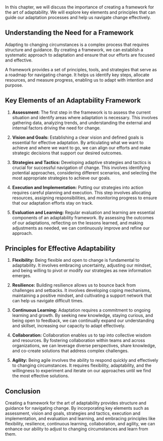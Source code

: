 
In this chapter, we will discuss the importance of creating a framework for the art of adaptability. We will explore key elements and principles that can guide our adaptation processes and help us navigate change effectively.

Understanding the Need for a Framework
--------------------------------------

Adapting to changing circumstances is a complex process that requires structure and guidance. By creating a framework, we can establish a systematic approach to adaptation and ensure that our efforts are focused and effective.

A framework provides a set of principles, tools, and strategies that serve as a roadmap for navigating change. It helps us identify key steps, allocate resources, and measure progress, enabling us to adapt with intention and purpose.

Key Elements of an Adaptability Framework
-----------------------------------------

1. **Assessment:** The first step in the framework is to assess the current situation and identify areas where adaptation is necessary. This involves gathering data, analyzing trends, and understanding the external and internal factors driving the need for change.

2. **Vision and Goals:** Establishing a clear vision and defined goals is essential for effective adaptation. By articulating what we want to achieve and where we want to go, we can align our efforts and make strategic decisions that support our desired outcomes.

3. **Strategies and Tactics:** Developing adaptive strategies and tactics is crucial for successful navigation of change. This involves identifying potential approaches, considering different scenarios, and selecting the most appropriate strategies to achieve our goals.

4. **Execution and Implementation:** Putting our strategies into action requires careful planning and execution. This step involves allocating resources, assigning responsibilities, and monitoring progress to ensure that our adaptation efforts stay on track.

5. **Evaluation and Learning:** Regular evaluation and learning are essential components of an adaptability framework. By assessing the outcomes of our adaptations, reflecting on the lessons learned, and making adjustments as needed, we can continuously improve and refine our approach.

Principles for Effective Adaptability
-------------------------------------

1. **Flexibility:** Being flexible and open to change is fundamental to adaptability. It involves embracing uncertainty, adjusting our mindset, and being willing to pivot or modify our strategies as new information emerges.

2. **Resilience:** Building resilience allows us to bounce back from challenges and setbacks. It involves developing coping mechanisms, maintaining a positive mindset, and cultivating a support network that can help us navigate difficult times.

3. **Continuous Learning:** Adaptation requires a commitment to ongoing learning and growth. By seeking new knowledge, staying curious, and being open to feedback, we can continually expand our understanding and skillset, increasing our capacity to adapt effectively.

4. **Collaboration:** Collaboration enables us to tap into collective wisdom and resources. By fostering collaboration within teams and across organizations, we can leverage diverse perspectives, share knowledge, and co-create solutions that address complex challenges.

5. **Agility:** Being agile involves the ability to respond quickly and effectively to changing circumstances. It requires flexibility, adaptability, and the willingness to experiment and iterate on our approaches until we find the most effective solutions.

Conclusion
----------

Creating a framework for the art of adaptability provides structure and guidance for navigating change. By incorporating key elements such as assessment, vision and goals, strategies and tactics, execution and implementation, and evaluation and learning, and embracing principles like flexibility, resilience, continuous learning, collaboration, and agility, we can enhance our ability to adjust to changing circumstances and learn from them.
